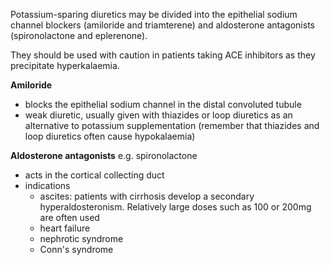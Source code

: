 Potassium\-sparing diuretics may be divided into the epithelial sodium channel blockers (amiloride and triamterene) and aldosterone antagonists (spironolactone and eplerenone).  
  
They should be used with caution in patients taking ACE inhibitors as they precipitate hyperkalaemia.  
  
**Amiloride**   
* blocks the epithelial sodium channel in the distal convoluted tubule
* weak diuretic, usually given with thiazides or loop diuretics as an alternative to potassium supplementation (remember that thiazides and loop diuretics often cause hypokalaemia)

  
**Aldosterone antagonists** e.g. spironolactone  
* acts in the cortical collecting duct
* indications
	+ ascites: patients with cirrhosis develop a secondary hyperaldosteronism. Relatively large doses such as 100 or 200mg are often used
	+ heart failure
	+ nephrotic syndrome
	+ Conn's syndrome
